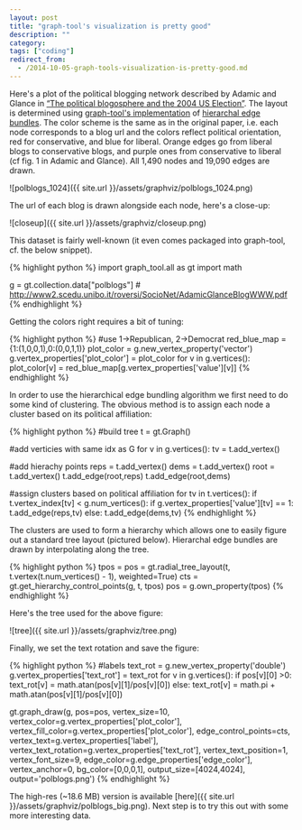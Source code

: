 ```yaml
---
layout: post
title: "graph-tool's visualization is pretty good"
description: ""
category: 
tags: ["coding"]
redirect_from:
  - /2014-10-05-graph-tools-visualization-is-pretty-good.md
---
```




Here's a plot of the political blogging network described by Adamic and Glance in [“The political blogosphere and the 2004 US Election”](http://dx.doi.org/10.1145/1134271.1134277). The layout is determined using [graph-tool's implementation](http://graph-tool.skewed.de/static/doc/draw.html?highlight=get_hierarchy_control_points#graph_tool.draw.get_hierarchy_control_points) of [hierarchal edge bundles](http://dx.doi.org/10.1109/TVCG.2006.147). The color scheme is the same as in the original paper, i.e. each node corresponds to a blog url and the colors reflect political orientation, red for conservative, and blue for liberal. Orange edges go from liberal blogs to conservative blogs, and purple ones from conservative to liberal (cf  fig. 1 in Adamic and Glance). All 1,490 nodes and 19,090 edges are drawn.

![polblogs_1024]({{ site.url }}/assets/graphviz/polblogs_1024.png)

The url of each blog is drawn alongside each node, here's a close-up:

![closeup]({{ site.url }}/assets/graphviz/closeup.png)

<!--more-->


This dataset is fairly well-known (it even comes packaged into graph-tool, cf. the below snippet).

{% highlight python %}
import graph_tool.all as gt
import math

g = gt.collection.data["polblogs"] #  http://www2.scedu.unibo.it/roversi/SocioNet/AdamicGlanceBlogWWW.pdf
{% endhighlight %}

Getting the colors right requires a bit of tuning:

{% highlight python %}
#use 1->Republican, 2->Democrat
red_blue_map = {1:(1,0,0,1),0:(0,0,1,1)}
plot_color = g.new_vertex_property('vector<double>')
g.vertex_properties['plot_color'] = plot_color
for v in g.vertices():
    plot_color[v] = red_blue_map[g.vertex_properties['value'][v]]
{% endhighlight %}

In order to use the hierarchical edge bundling algorithm we first need to do some kind of clustering. The obvious method is to assign each node a cluster based on its political affiliation:

{% highlight python %}
#build tree
t = gt.Graph()

#add verticies with same idx as G
for v in g.vertices():
    tv = t.add_vertex()

#add hierachy points
reps = t.add_vertex()
dems = t.add_vertex()
root = t.add_vertex()
t.add_edge(root,reps)
t.add_edge(root,dems)

#assign clusters based on political affiliation
for tv in t.vertices():
    if t.vertex_index[tv] < g.num_vertices():
        if g.vertex_properties['value'][tv] == 1:
            t.add_edge(reps,tv)
        else:
            t.add_edge(dems,tv)
{% endhighlight %}

The clusters are used to form a hierarchy which allows one to easily figure out a standard tree layout (pictured below). Hierarchal edge bundles are drawn by interpolating along the tree.

{% highlight python %}
tpos = pos = gt.radial_tree_layout(t, t.vertex(t.num_vertices() - 1), weighted=True)
cts = gt.get_hierarchy_control_points(g, t, tpos)
pos = g.own_property(tpos)
{% endhighlight %}

Here's the tree used for the above figure:

![tree]({{ site.url }}/assets/graphviz/tree.png)

Finally, we set the text rotation and save the figure:

{% highlight python %}
#labels
text_rot = g.new_vertex_property('double')
g.vertex_properties['text_rot'] = text_rot
for v in g.vertices():
    if pos[v][0] >0:
        text_rot[v] = math.atan(pos[v][1]/pos[v][0])
    else:
        text_rot[v] = math.pi + math.atan(pos[v][1]/pos[v][0])

gt.graph_draw(g, pos=pos,
              vertex_size=10,
              vertex_color=g.vertex_properties['plot_color'],
              vertex_fill_color=g.vertex_properties['plot_color'],
              edge_control_points=cts,
              vertex_text=g.vertex_properties['label'],
              vertex_text_rotation=g.vertex_properties['text_rot'],
              vertex_text_position=1,
              vertex_font_size=9,
              edge_color=g.edge_properties['edge_color'],
              vertex_anchor=0,
              bg_color=[0,0,0,1],
              output_size=[4024,4024],
              output='polblogs.png')
{% endhighlight %}

The high-res (~18.6 MB) version is available [here]({{ site.url }}/assets/graphviz/polblogs_big.png). Next step is to try this out with some more interesting data.

